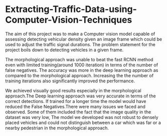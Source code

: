 # Extracting-Traffic-Data-using-Computer-Vision-Techniques


The aim of this project was to make a Computer vision model capable of assessing detecting vehicular density given an image frame which could be used to adjust the traffic signal durations. The problem statement for the project boils down to detecting vehicles in a given frame.

The morphological approach was unable to beat the fast RCNN method even with limited training(around 1000 iteration) in terms of the number of false negatives. The accuracy was more in the deep learning approach as compared to the morphological approach. Increasing the the number of training iterations also significantly improved the performance.

We achieved visually good results especially in the morphological approach.The Deep learning approach was very accurate in terms of the correct detections. If trained for a longer time the model would have reduced the False Negatives.There were many issues we faced and observed. Some of them included the fact that the image quality in the dataset was very low, The model we developed was not robust to densely placed vehicles and could not distinguish between a car which was far or a nearby pedestrian in the morphological approach. 
